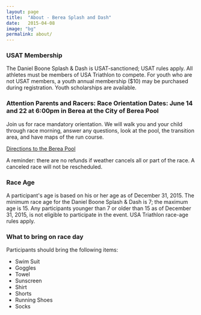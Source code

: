 ```yaml
---
layout: page
title:  "About - Berea Splash and Dash"
date:   2015-04-08
image: "bg"
permalink: about/
---
```

### USAT Membership

The Daniel Boone Splash & Dash is USAT-sanctioned; USAT rules apply.
All athletes must be members of USA Triathlon to compete. For youth who are not USAT members, a youth annual membership ($10) may be purchased during registration. Youth scholarships are available.


### Attention Parents and Racers: Race Orientation Dates: June 14 and 22 at 6:00pm in Berea at the City of Berea Pool

Join us for race mandatory orientation. We will walk you and your child through race morning, answer any questions, look at the pool, the transition area, and have maps of the run course.

[Directions to the Berea Pool](https://www.google.com/maps/dir/''/6+Pirate+Pkwy,+Berea,+KY+40403/@37.5788264,-84.3658236,12z/data=!3m1!4b1!4m8!4m7!1m0!1m5!1m1!1s0x8842e18c5b8f6da5:0x8c340f1c625ecbe2!2m2!1d-84.2957836!2d37.5788471)

A reminder: there are no refunds if weather cancels all or part of the race. A canceled race will not be rescheduled.

### Race Age

A participant's age is based on his or her age as of December 31, 2015. The minimum race age for the Daniel Boone Splash & Dash is 7; the maximum age is 15. Any participants younger than 7 or older than 15 as of December 31, 2015, is not eligible to participate in the event. USA Triathlon race-age rules apply.

### What to bring on race day

Participants should bring the following items:

- Swim Suit
- Goggles
- Towel
- Sunscreen
- Shirt
- Shorts
- Running Shoes
- Socks
